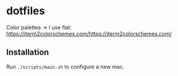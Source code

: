 # dotfiles

Color palettes -> I use flat:   
 https://iterm2colorschemes.com/https://iterm2colorschemes.com/
 
 ## Installation

 Run `./scripts/main.sh` to configure a new mac.
